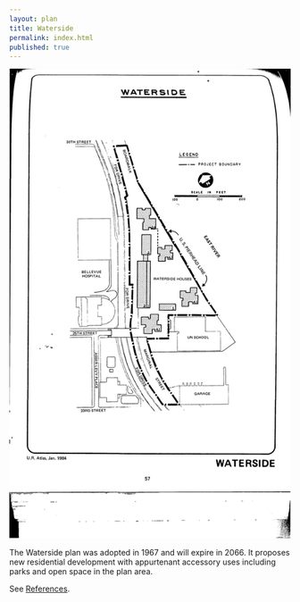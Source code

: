 ```yaml
---
layout: plan
title: Waterside
permalink: index.html
published: true
---
```


<!---![Waterside, NYC Department of Housing Preservation and Development. Community Development Progress Report: 1968. Prepared and edited by Nathan Sobel. New York City, 1968.](Waterside 1968.png)-->
![Waterside, NYC Department of Housing Preservation and Development. Atlas of Urban Renewal Project Areas in the City of New York. Prepared and edited by Nathan Sobel. New York City, 1984.](Waterside.jpg)

The Waterside plan was adopted in 1967 and will expire in 2066. It proposes new residential development with appurtenant accessory uses including parks and open space in the plan area.

See [References](http://www.urbanreviewer.org/#page=references.html).